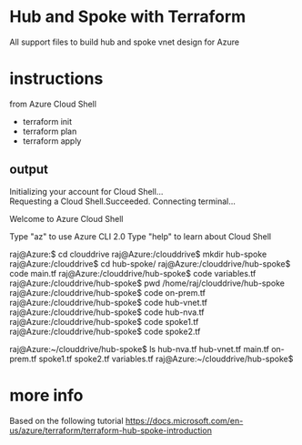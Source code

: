 # Hub and Spoke with Terraform

All support files to build hub and spoke vnet design for Azure

# instructions

from Azure Cloud Shell
- terraform init
- terraform plan
- terraform apply

## output
Initializing your account for Cloud Shell...\
Requesting a Cloud Shell.Succeeded.
Connecting terminal...

Welcome to Azure Cloud Shell

Type "az" to use Azure CLI 2.0
Type "help" to learn about Cloud Shell

raj@Azure:$ cd clouddrive
raj@Azure:/clouddrive$ mkdir hub-spoke
raj@Azure:/clouddrive$ cd hub-spoke/
raj@Azure:/clouddrive/hub-spoke$ code main.tf
raj@Azure:/clouddrive/hub-spoke$ code variables.tf
raj@Azure:/clouddrive/hub-spoke$ pwd
/home/raj/clouddrive/hub-spoke
raj@Azure:/clouddrive/hub-spoke$ code on-prem.tf
raj@Azure:/clouddrive/hub-spoke$ code hub-vnet.tf
raj@Azure:/clouddrive/hub-spoke$ code hub-nva.tf
raj@Azure:/clouddrive/hub-spoke$ code spoke1.tf
raj@Azure:/clouddrive/hub-spoke$ code spoke2.tf

raj@Azure:~/clouddrive/hub-spoke$ ls
hub-nva.tf  hub-vnet.tf  main.tf  on-prem.tf  spoke1.tf  spoke2.tf  variables.tf
raj@Azure:~/clouddrive/hub-spoke$


# more info
Based on the following tutorial
https://docs.microsoft.com/en-us/azure/terraform/terraform-hub-spoke-introduction
